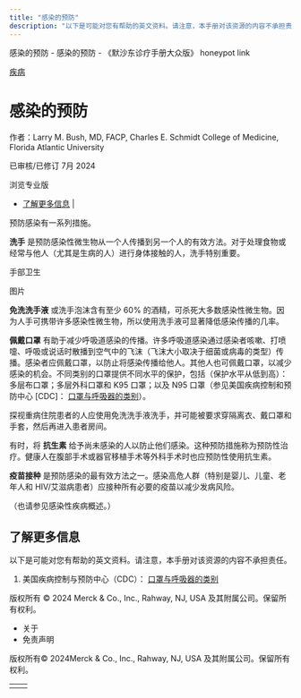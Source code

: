 ```yaml
---
title: "感染的预防"
description: "以下是可能对您有帮助的英文资料。请注意，本手册对该资源的内容不承担责任。"
---
```


﻿感染的预防 \- 感染的预防 \- 《默沙东诊疗手册大众版》 honeypot link



[疾病](https://www.merckmanuals.com/home/resourcespages/healthyliving_rel2.3)

# 感染的预防

作者：Larry M. Bush, MD, FACP, Charles E. Schmidt College of Medicine, Florida Atlantic
University

已审核/已修订 7月 2024

浏览专业版

- [了解更多信息](#了解更多信息_v69542708_zh) \|

预防感染有一系列措施。

**洗手** 是预防感染性微生物从一个人传播到另一个人的有效方法。对于处理食物或经常与他人（尤其是生病的人）进行身体接触的人，洗手特别重要。

手部卫生



图片

**免洗洗手液** 或洗手泡沫含有至少 60% 的酒精，可杀死大多数感染性微生物。因为人手可携带许多感染性微生物，所以使用洗手液可显著降低感染传播的几率。

**佩戴口罩** 有助于减少呼吸道感染的传播。许多呼吸道感染通过感染者咳嗽、打喷嚏、呼吸或说话时散播到空气中的飞沫（飞沫大小取决于细菌或病毒的类型）传播。感染者应佩戴口罩，以防止将感染传播给他人。其他人也可佩戴口罩，以减少感染的机会。不同类别的口罩提供不同水平的保护，包括（保护水平从低到高）：多层布口罩；多层外科口罩和 K95 口罩；以及 N95 口罩（参见美国疾病控制和预防中心 \[CDC\]： [口罩与呼吸器的类别](https://www.cdc.gov/coronavirus/2019-ncov/prevent-getting-sick/types-of-masks.html)）。

探视重病住院患者的人应使用免洗洗手液洗手，并可能被要求穿隔离衣、戴口罩和手套，然后再进入患者房间。

有时，将 **抗生素** 给予尚未感染的人以防止他们感染。这种预防措施称为预防性治疗。健康人在腹部手术或器官移植手术等外科手术时也应预防性使用抗生素。

**疫苗接种** 是预防感染的最有效方法之一。感染高危人群（特别是婴儿、儿童、老年人和 HIV/艾滋病患者）应接种所有必要的疫苗以减少发病风险。

（也请参见感染性疾病概述。）

## 了解更多信息

以下是可能对您有帮助的英文资料。请注意，本手册对该资源的内容不承担责任。

1. 美国疾病控制与预防中心（CDC）： [口罩与呼吸器的类别](https://www.cdc.gov/coronavirus/2019-ncov/prevent-getting-sick/types-of-masks.html)




版权所有 © 2024
Merck & Co., Inc., Rahway, NJ, USA 及其附属公司。保留所有权利。

- 关于
- 免责声明

版权所有© 2024Merck & Co., Inc., Rahway, NJ, USA 及其附属公司。保留所有权利。

|     |     |
| --- | --- |
|  |  |